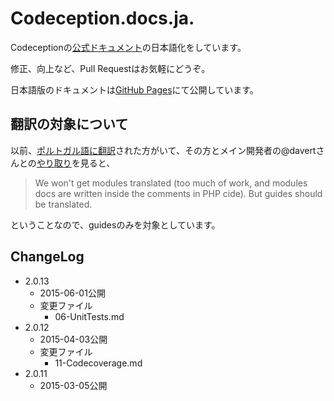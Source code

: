 # Codeception.docs.ja.

Codeceptionの[公式ドキュメント](https://github.com/Codeception/Codeception/tree/2.0/docs)の日本語化をしています。

修正、向上など、Pull Requestはお気軽にどうぞ。

日本語版のドキュメントは[GitHub Pages](http://piccagliani.github.io/Codeception.docs.ja_JP/)にて公開しています。

## 翻訳の対象について
以前、[ポルトガル語に翻訳](https://github.com/Codeception/docs.pt_BR)された方がいて、その方とメイン開発者の@davertさんとの[やり取り](https://github.com/Codeception/docs.pt_BR/issues/1#issue-19933969)を見ると、

> We won't get modules translated (too much of work, and modules docs are written inside the comments in PHP cide). But guides should be translated.

ということなので、guidesのみを対象としています。

## ChangeLog

- 2.0.13
  - 2015-06-01公開
  - 変更ファイル
    - 06-UnitTests.md
- 2.0.12
  - 2015-04-03公開
  - 変更ファイル
    - 11-Codecoverage.md
- 2.0.11
  - 2015-03-05公開
